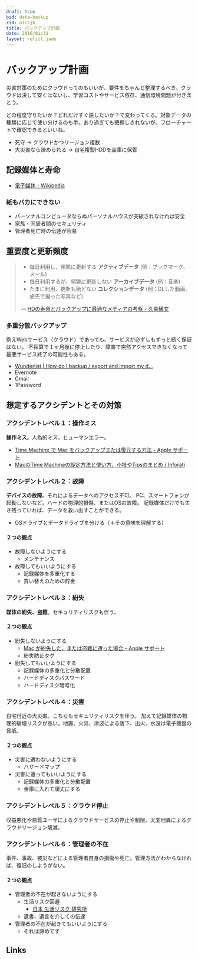 ```yaml
---
draft: true
bid: data-backup
rid: o1rzjb
title: バックアップ計画
date: 2016/01/31
layout: refill.jade
---
```


# バックアップ計画

災害対策のためにクラウドってのもいいが、要件をちゃんと整理するべき。クラウドは決して安くはないし、学習コストやサービス依存、通信環境問題が付きまとう。

どの程度守りたいか？どれだけすぐ戻したいか？で変わってくる。対象データの種類に応じて使い分けるのも手。あり過ぎても把握しきれないが。フローチャートで確認できるといいね。

- 死守 → クラウドかつリージョン複数
- 大災害なら諦められる → 自宅複製HDDを金庫に保管


## 記録媒体と寿命

- [電子媒体 - Wikipedia](https://ja.wikipedia.org/wiki/%E9%9B%BB%E5%AD%90%E5%AA%92%E4%BD%93)

### 紙もバカにできない

- パーソナルコンピュータならぬパーソナルハウスが突破されなければ安全
- 家族・同居者間のセキュリティ
- 管理者死亡時の伝達が容易


## 重要度と更新頻度

> - 毎日利用し、頻繁に更新する __アクティブデータ__ (例：ブックマーク、メール)
> - 毎日利用するが、頻繁に更新しない __アーカイブデータ__ (例：音楽)
> - たまに利用、更新も殆どない __コレクションデータ__ (例：DLした動画、旅先で撮った写真など)
>
> ― [HDの寿命とバックアップに最適なメディアの考察 - 久幸繙文](http://www.takamagahara.info/2006/0122)

### 多重分散バックアップ

例えWebサービス（クラウド）であっても、サービスが必ずしもずっと続く保証はない。
不採算で１ヶ月後に停止したり、障害で突然アクセスできなくなって最悪サービス終了の可能性もある。

- [Wunderlist | How do I backup / export and import my d...](https://support.wunderlist.com/customer/en/portal/articles/1183757-how-do-i-backup-export-and-import-my-data-)
- Evernote
- Gmail
- 1Password


## 想定するアクシデントとその対策

### アクシデントレベル１：__操作ミス__

__操作ミス__。人為的ミス、ヒューマンエラー。

- [Time Machine で Mac をバックアップまたは復元する方法 - Apple サポート](https://support.apple.com/ja-jp/HT201250)
- [MacのTime Machineの設定方法と使い方、小技やTipsのまとめ / Inforati](http://inforati.jp/apple/mac-tips-techniques/system-hints/how-to-use-mac-time-machine-back-up.html)

### アクシデントレベル２：__故障__

__デバイスの故障__。それによるデータへのアクセス不可。
PC、スマートフォンが起動しないなど。ハードの物理的損傷、またはOSの故障。
記録媒体だけでも生き残っていれば、データを救い出すことができる。

- OSドライブとデータドライブを分ける（＋その意味を理解する）

#### ２つの観点
- 故障しないようにする
  - メンテナンス
- 故障してもいいようにする
  - 記録媒体を多重化する
  - 買い替えのための貯金

### アクシデントレベル３：__紛失__

__媒体の紛失、盗難__。セキュリティリスクも伴う。

#### ２つの観点
- 紛失しないようにする
  - [Mac が紛失した、または盗難に遭った場合 - Apple サポート](https://support.apple.com/ja-jp/HT204756)
  - 紛失防止タグ
- 紛失してもいいようにする
  - 記録媒体の多重化と分散配置
  - ハードディスクパスワード
  - ハードディスク暗号化

### アクシデントレベル４：__災害__

自宅付近の大災害。こちらもセキュリティリスクを伴う。
加えて記録媒体の物理的破壊リスクが高い。地震、火災、津波による落下、出火、水没は電子機器の脅威。

#### ２つの観点
- 災害に遭わないようにする
  - ハザードマップ
- 災害に遭ってもいいようにする
  - 記録媒体の多重化と分散配置
  - 金庫に入れて頑丈にする

### アクシデントレベル５：__クラウド停止__

収益悪化や悪質ユーザによるクラウドサービスの停止や制限、天変地異によるクラウドリージョン壊滅。

### アクシデントレベル６：__管理者の不在__

事件、事故、被災などによる管理者自身の損傷や死亡。管理方法がわからなければ、復旧のしようがない。

#### ２つの観点
- 管理者の不在が起きないようにする
  - 生活リスク回避
    - [日本 生活リスク 研究所](http://seikatsurisk.com/)
  - 遺書、遺言を介しての伝達
- 管理者の不在が起きてもいいようにする
  - それは諦めです


## Links
